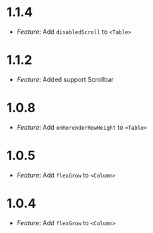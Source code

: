 # 1.1.4
- *Feature*: Add `disabledScroll` to `<Table>`

# 1.1.2
- *Feature*: Added support Scrollbar

# 1.0.8
- *Feature*: Add  `onRerenderRowHeight` to  `<Table>`

# 1.0.5
- *Feature*: Add  `flexGrow` to  `<Column>`


# 1.0.4
- *Feature*: Add  `flexGrow` to  `<Column>`
